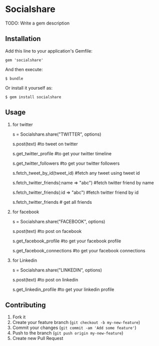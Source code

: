 # Socialshare

TODO: Write a gem description

## Installation

Add this line to your application's Gemfile:

    gem 'socialshare'

And then execute:

    $ bundle

Or install it yourself as:

    $ gem install socialshare

## Usage

1) for twitter

    s = Socialshare.share("TWITTER", options)

    s.post(text)                              #to tweet on twitter

    s.get_twitter_profile                     #to get your twitter timeline

    s.get_twitter_followers                   #to get your twitter followers

    s.fetch_tweet_by_id(tweet_id)             #fetch any tweet using tweet id

    s.fetch_twitter_friends(:name => "abc")   #fetch twitter friend by name

    s.fetch_twitter_friends(:id => "abc")     #fetch twitter friend by id

    s.fetch_twitter_friends                   # get all friends

2) for facebook

    s = Socialshare.share("FACEBOOK", options)

    s.post(text)                              #to post on facebook

    s.get_facebook_profile                    #to get your facebook profile  

    s.get_facebook_connections                #to get your facebook connections

3) for Linkedin

    s = Socialshare.share("LINKEDIN", options)

    s.post(text)                              #to post on linkedin

    s.get_linkedin_profile                    #to get your linkedin profile  

## Contributing

1. Fork it
2. Create your feature branch (`git checkout -b my-new-feature`)
3. Commit your changes (`git commit -am 'Add some feature'`)
4. Push to the branch (`git push origin my-new-feature`)
5. Create new Pull Request
